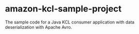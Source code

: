 # amazon-kcl-sample-project
The sample code for a Java KCL consumer application with data deserialization with Apache Avro.
